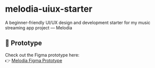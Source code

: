 # melodia-uiux-starter
A beginner-friendly UI/UX design and development starter for my music streaming app project — Melodia
## 🎨 Prototype

Check out the Figma prototype here:  
👉 [Melodia Figma Prototype](https://www.figma.com/proto/H7GqtiPcHyOf2C3AsRVvpE/WFRAMES?page-id=0%3A1&node-id=40-157&starting-point-node-id=2%3A3&t=aLfc4GNb6JcHI3cS-1)

